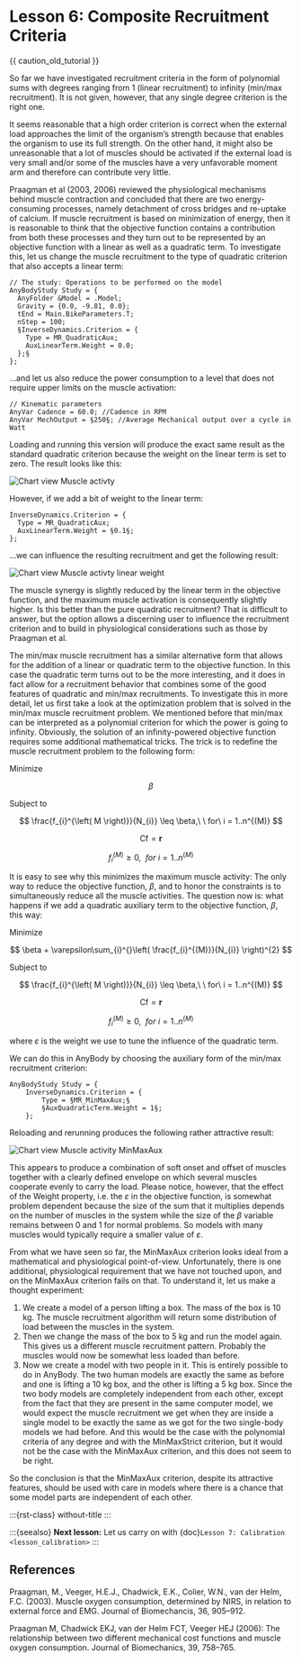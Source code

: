 # Lesson 6: Composite Recruitment Criteria

{{ caution_old_tutorial }}

So far we have investigated recruitment criteria in the form of
polynomial sums with degrees ranging from 1 (linear recruitment) to
infinity (min/max recruitment). It is not given, however, that any
single degree criterion is the right one.

It seems reasonable that a high order criterion is correct when the
external load approaches the limit of the organism’s strength because
that enables the organism to use its full strength. On the other hand,
it might also be unreasonable that a lot of muscles should be activated
if the external load is very small and/or some of the muscles have a
very unfavorable moment arm and therefore can contribute very little.

Praagman et al (2003, 2006) reviewed the physiological mechanisms behind
muscle contraction and concluded that there are two energy-consuming
processes, namely detachment of cross bridges and re-uptake of calcium.
If muscle recruitment is based on minimization of energy, then it is
reasonable to think that the objective function contains a contribution
from both these processes and they turn out to be represented by an
objective function with a linear as well as a quadratic term. To
investigate this, let us change the muscle recruitment to the type of
quadratic criterion that also accepts a linear term:

```AnyScriptDoc
// The study: Operations to be performed on the model
AnyBodyStudy Study = {
  AnyFolder &Model = .Model;
  Gravity = {0.0, -9.81, 0.0};
  tEnd = Main.BikeParameters.T;
  nStep = 100;
  §InverseDynamics.Criterion = {
    Type = MR_QuadraticAux;
    AuxLinearTerm.Weight = 0.0;
  };§
};
```

…and let us also reduce the power consumption to a level that does not
require upper limits on the muscle activation:

```AnyScriptDoc
// Kinematic parameters
AnyVar Cadence = 60.0; //Cadence in RPM
AnyVar MechOutput = §250§; //Average Mechanical output over a cycle in Watt
```

Loading and running this version will produce the exact same result as
the standard quadratic criterion because the weight on the linear term
is set to zero. The result looks like this:

![Chart view Muscle activty](_static/lesson6/image1.png)

However, if we add a bit of weight to the linear term:

```AnyScriptDoc
InverseDynamics.Criterion = {
  Type = MR_QuadraticAux;
  AuxLinearTerm.Weight = §0.1§;
};
```

…we can influence the resulting recruitment and get the following
result:

![Chart view Muscle activty linear weight](_static/lesson6/image2.png)

The muscle synergy is slightly reduced by the linear term in the
objective function, and the maximum muscle activation is consequently
slightly higher. Is this better than the pure quadratic recruitment?
That is difficult to answer, but the option allows a discerning user to
influence the recruitment criterion and to build in physiological
considerations such as those by Praagman et al.

The min/max muscle recruitment has a similar alternative form that
allows for the addition of a linear or quadratic term to the objective
function. In this case the quadratic term turns out to be the more
interesting, and it does in fact allow for a recruitment behavior that
combines some of the good features of quadratic and min/max
recruitments. To investigate this in more detail, let us first take a
look at the optimization problem that is solved in the min/max muscle
recruitment problem. We mentioned before that min/max can be interpreted
as a polynomial criterion for which the power is going to infinity.
Obviously, the solution of an infinity-powered objective function
requires some additional mathematical tricks. The trick is to redefine
the muscle recruitment problem to the following form:

Minimize

$$
\beta
$$

Subject to

$$
\frac{f_{i}^{\left( M \right)}}{N_{i}} \leq \beta,\ \ for\ i = 1..n^{(M)}
$$

$$
\mathbf{\text{Cf}} = \mathbf{r}
$$

$$
f_{i}^{(M)} \geq 0,\ \ for\ i = 1..n^{(M)}
$$

It is easy to see why this minimizes the maximum muscle activity: The
only way to reduce the objective function, $\beta$, and to honor the
constraints is to simultaneously reduce all the muscle activities. The
question now is: what happens if we add a quadratic auxiliary term to
the objective function, $\beta$, this way:

Minimize

$$
\beta + \varepsilon\sum_{i}^{}\left( \frac{f_{i}^{(M)}}{N_{i}} \right)^{2}
$$

Subject to

$$
\frac{f_{i}^{\left( M \right)}}{N_{i}} \leq \beta,\ \ for\ i = 1..n^{(M)}
$$

$$
\mathbf{\text{Cf}} = \mathbf{r}
$$

$$
f_{i}^{(M)} \geq 0,\ \ for\ i = 1..n^{(M)}
$$

where $\varepsilon$ is the weight we use to tune the influence of the quadratic
term.

We can do this in AnyBody by choosing the auxiliary form of the min/max
recruitment criterion:

```AnyScriptDoc
AnyBodyStudy Study = {
    InverseDynamics.Criterion = {
        Type = §MR_MinMaxAux;§
        §AuxQuadraticTerm.Weight = 1§;
    };
```

Reloading and rerunning produces the following rather attractive result:

![Chart view Muscle activity MinMaxAux](_static/lesson6/image3.png)

This appears to produce a combination of soft onset and offset of
muscles together with a clearly defined envelope on which several
muscles cooperate evenly to carry the load. Please notice, however, that
the effect of the Weight property, i.e. the $\varepsilon$ in the objective
function, is somewhat problem dependent because the size of the sum that
it multiplies depends on the number of muscles in the system while the
size of the $\beta$ variable remains between 0 and 1 for normal problems. So
models with many muscles would typically require a smaller value of $\varepsilon$.

From what we have seen so far, the MinMaxAux criterion looks ideal from
a mathematical and physiological point-of-view. Unfortunately, there is
one additional, physiological requirement that we have not touched upon,
and on the MinMaxAux criterion fails on that. To understand it, let us
make a thought experiment:

1. We create a model of a person lifting a box. The mass of the box is
   10 kg. The muscle recruitment algorithm will return some distribution
   of load between the muscles in the system.
2. Then we change the mass of the box to 5 kg and run the model again.
   This gives us a different muscle recruitment pattern. Probably the
   muscles would now be somewhat less loaded than before.
3. Now we create a model with two people in it. This is entirely
   possible to do in AnyBody. The two human models are exactly the same
   as before and one is lifting a 10 kg box, and the other is lifting a
   5 kg box. Since the two body models are completely independent from
   each other, except from the fact that they are present in the same
   computer model, we would expect the muscle recruitment we get when
   they are inside a single model to be exactly the same as we got for
   the two single-body models we had before. And this would be the case
   with the polynomial criteria of any degree and with the MinMaxStrict
   criterion, but it would not be the case with the MinMaxAux criterion,
   and this does not seem to be right.

So the conclusion is that the MinMaxAux criterion, despite its
attractive features, should be used with care in models where there is a
chance that some model parts are independent of each other.

:::{rst-class} without-title
:::

:::{seealso}
**Next lesson:** Let us carry on with {doc}`Lesson 7: Calibration <lesson_calibration>`
:::

## References

Praagman, M., Veeger, H.E.J., Chadwick, E.K., Colier, W.N., van der
Helm, F.C. (2003). Muscle oxygen consumption, determined by NIRS, in
relation to external force and EMG. Journal of Biomechancis, 36,
905–912.

Praagman M, Chadwick EKJ, van der Helm FCT, Veeger HEJ (2006): The
relationship between two different mechanical cost functions and muscle
oxygen consumption. Journal of Biomechanics, 39, 758–765.
